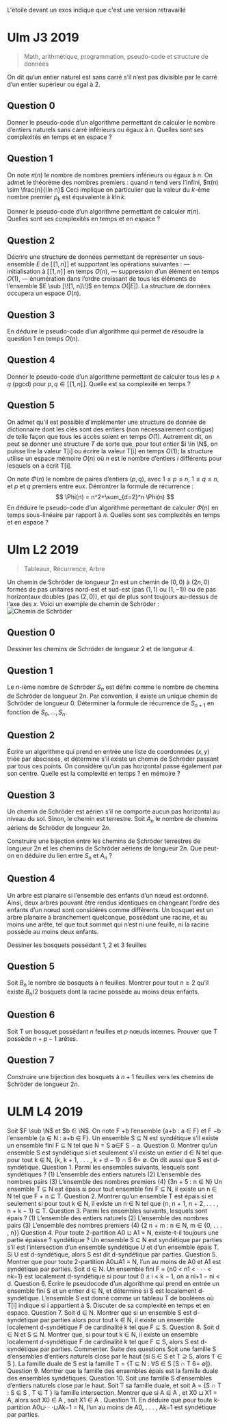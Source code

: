 L'étoile devant un exos indique que c'est une version retravaillé
# Ulm J3 2019
> Math, arithmétique, programmation, pseudo-code et structure de données

On dit qu’un entier naturel est sans carré s’il n’est pas divisible par le carré d’un entier supérieur ou égal à $2$.
## Question 0
 Donner le pseudo-code d’un algorithme permettant de calculer le nombre d’entiers naturels sans carré inférieurs ou égaux à $n$. Quelles sont ses complexités en temps et en espace ?

## Question 1
 
On note $π(n)$ le nombre de nombres premiers inférieurs ou égaux à $n$.
On admet le théorème des nombres premiers : quand $n$ tend vers l’infini, $π(n) \sim \frac{n}{\ln n}$
Ceci implique en particulier que la valeur du $k$-ème nombre premier $p_k$ est équivalente à $k \ln k$.

Donner le pseudo-code d’un algorithme permettant de calculer $π(n)$. Quelles sont ses complexités en temps et en espace ?
## Question 2
Décrire une structure de données permettant de représenter un sous-ensemble $E$ de $[\![1, n]\!]$ et supportant les opérations suivantes :
— initialisation à $[\![1, n]\!]$ en temps $O(n)$,
— suppression d’un élément en temps $O(1)$,
— énumération dans l’ordre croissant de tous les éléments de l’ensemble $E \sub [\![1, n]\!]$ en temps $O(|E|)$.
La structure de données occupera un espace $O(n)$.

## Question 3
En déduire le pseudo-code d’un algorithme qui permet de résoudre la question 1 en temps $O(n)$.
## Question 4
Donner le pseudo-code d’un algorithme permettant de calculer tous les $p \land q$ (pgcd) pour $p, q \in [\![1, n]\!]$. Quelle est sa complexité en temps ?

## Question 5
On admet qu’il est possible d’implémenter une structure de donnée de dictionnaire dont les clés sont des entiers (non nécessairement contigus) de telle façon que tous les accès soient en temps $O(1)$. Autrement
dit, on peut se donner une structure $T$ de sorte que, pour tout entier $i \in \N$, on puisse lire la valeur T[i] ou écrire la valeur T[i] en temps $O(1)$; la structure utilise un espace mémoire $O(n)$ où $n$ est le nombre d’entiers $i$ différents pour lesquels on a écrit T[i].

On note $\Phi(n)$ le nombre de paires d’entiers $(p, q)$, avec $1 \le p \le n$, $1 \le q \le n$, et $p$ et $q$ premiers entre eux.
Démontrer la formule de récurrence :
$$
\Phi(n) = n^2+\sum_{d=2}^n \Phi(n)
$$
En déduire le pseudo-code d’un algorithme permettant de calculer $\Phi(n)$ en temps sous-linéaire par rapport à $n$. Quelles sont ses complexités en temps et en espace ?

# Ulm L2 2019
> Tableaux, Récurrence, Arbre 

Un chemin de Schröder de longueur $2n$ est un chemin de $(0, 0)$ à $(2n, 0)$ formés de pas unitaires nord-est et sud-est (pas $(1, 1)$ ou $(1, −1)$) ou de pas horizontaux doubles (pas $(2, 0)$), et qui de plus sont toujours au-dessus de l’axe des $x$.
Voici un exemple de chemin de Schröder :
![Chemin de Schröder](https://i.postimg.cc/Jz2gcr1h/a.png)

## Question 0
Dessiner les chemins de Schröder de longueur 2 et de longueur 4.

## Question 1
Le $n$-ième nombre de Schröder $S_n$ est défini comme le nombre de chemins de Schröder de longueur $2n$. Par convention, il existe un unique chemin de Schröder de longueur 0. Déterminer la formule de récurrence de $S_{n+1}$ en fonction de $S_0, . . . , S_n$.

## Question 2
Écrire un algorithme qui prend en entrée une liste de coordonnées $(x, y)$ triée par abscisses, et détermine s’il existe un chemin de Schröder passant par tous ces points. On considère qu’un pas horizontal passe également par son centre.
Quelle est la complexité en temps ? en mémoire ?

## Question 3
Un chemin de Schröder est aérien s’il ne comporte aucun pas horizontal au niveau du sol. Sinon, le chemin est terrestre. Soit $A_n$ le nombre de chemins aériens de Schröder de longueur $2n$.

Construire une bijection entre les chemins de Schröder terrestres de longueur $2n$ et les chemins de Schröder aériens de longueur $2n$. Que peut-on en déduire du lien entre $S_n$ et $A_n$ ?

## Question 4
Un arbre est planaire si l’ensemble des enfants d’un nœud est ordonné. Ainsi, deux arbres pouvant être rendus identiques en changeant l’ordre des enfants d’un nœud sont considérés comme différents. Un bosquet est un arbre planaire à branchement quelconque, possédant une racine, et au moins une arête, tel que tout sommet qui n’est ni une feuille, ni la racine possède au moins deux enfants.

Dessiner les bosquets possédant 1, 2 et 3 feuilles

## Question 5
Soit $B_n$ le nombre de bosquets à $n$ feuilles. Montrer pour tout $n \ge 2$ qu’il existe $B_n/2$ bosquets dont la racine possède au moins deux enfants.

## Question 6
Soit T un bosquet possédant $n$ feuilles et $p$ nœuds internes. Prouver que T possède $n + p − 1$ arêtes.

## Question 7
Construire une bijection des bosquets à $n + 1$ feuilles vers les chemins de Schröder de longueur $2n$.

# ULM L4 2019
Soit $F \sub \N$ et $b ∈ \N$. On note  F +b l’ensemble {a+b : a ∈ F} et F −b l’ensemble {a ∈ N : a+b ∈ F}.
Un ensemble S ⊆ N est syndétique s’il existe un ensemble fini F ⊆ N tel que N =
S
a∈F S − a.
Question 0. Montrer qu’un ensemble S est syndétique si et seulement s’il existe un entier d ∈ N tel
que pour tout k ∈ N, {k, k + 1, . . . , k + d − 1} ∩ S 6= ∅. On dit aussi que S est d-syndétique.
Question 1. Parmi les ensembles suivants, lesquels sont syndétiques ?
(1) L’ensemble des entiers naturels
(2) L’ensemble des nombres pairs
(3) L’ensemble des nombres premiers
(4) {3n + 5 : n ∈ N}
Un ensemble T ⊆ N est épais si pour tout ensemble fini F ⊆ N, il existe un n ∈ N tel que F + n ⊆ T.
Question 2. Montrer qu’un ensemble T est épais si et seulement si pour tout k ∈ N, il existe un
n ∈ N tel que {n, n + 1, n + 2, . . . , n + k − 1} ⊆ T.
Question 3. Parmi les ensembles suivants, lesquels sont épais ?
(1) L’ensemble des entiers naturels
(2) L’ensemble des nombres pairs
(3) L’ensemble des nombres premiers
(4) {2
n + m : n ∈ N, m ∈ {0, . . . , n}}
Question 4. Pour toute 2-partition A0 ⊔ A1 = N, existe-t-il toujours une partie épaisse ? syndétique ?
Un ensemble S ⊆ N est syndétique par parties s’il est l’intersection d’un ensemble syndétique U et
d’un ensemble épais T. Si U est d-syndétique, alors S est dit d-syndétique par parties.
Question 5. Montrer que pour toute 2-partition A0⊔A1 = N, l’un au moins de A0 et A1 est syndétique
par parties.
Soit d ∈ N. Un ensemble fini F = {n0 < n1 < · · · < nk−1} est localement d-syndétique si pour tout
0 ≤ i < k − 1, on a ni+1 − ni < d.
Question 6. Écrire le pseudocode d’un algorithme qui prend en entrée un ensemble fini S et un entier
d ∈ N, et détermine si S est localement d-syndétique. L’ensemble S est donné comme un tableau T de
booléens où T[i] indique si i appartient à S. Discuter de sa complexité en temps et en espace.
Question 7. Soit d ∈ N. Montrer que si un ensemble S est d-syndétique par parties alors pour tout
k ∈ N, il existe un ensemble localement d-syndétique F de cardinalité k tel que F ⊆ S.
Question 8. Soit d ∈ N et S ⊆ N. Montrer que, si pour tout k ∈ N, il existe un ensemble localement
d-syndétique F de cardinalité k tel que F ⊆ S, alors S est d-syndétique par parties. Commenter.
Suite des questions
Soit une famille S d’ensembles d’entiers naturels close par le haut (si S ∈ S et T ⊇ S, alors T ∈ S ).
La famille duale de S est la famille T = {T ⊆ N : ∀S ∈ S [S ∩ T 6= ∅]}.
Question 9. Montrer que la famille des ensembles épais est la famille duale des ensembles syndétiques.
Question 10. Soit une famille S d’ensembles d’entiers naturels close par le haut. Soit T sa famille
duale, et soit A = {S ∩ T : S ∈ S , T ∈ T } la famille intersection. Montrer que si A ∈ A , et
X0 ⊔ X1 = A, alors soit X0 ∈ A , soit X1 ∈ A .
Question 11. En déduire que pour toute k-partition A0⊔· · ·⊔Ak−1 = N, l’un au moins de A0, . . . , Ak−1
est syndétique par parties.
<!--stackedit_data:
eyJoaXN0b3J5IjpbMTU2MjY4MTg3OCwtMTQyMTcxOTYyMCwtMT
UwOTEzMDc0OCwxMzY0NzI1MTgxLDcwMDQ0MDQxMywxNDY1MzQy
MzMzLC04Njc5MTMwNjRdfQ==
-->